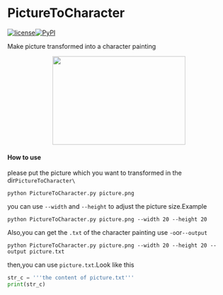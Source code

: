 # PictureToCharacter


[![license](https://img.shields.io/github/license/mashape/apistatus.svg)](https://github.com/luliyucoordinate/PictureToCharacter)[![PyPI](https://img.shields.io/pypi/pyversions/Django.svg)](https://github.com/luliyucoordinate/PictureToCharacter)

Make picture  transformed into a character painting

<center class="half">
<img src="http://wx3.sinaimg.cn/mw690/af2d2659gy1foa4e4p1uuj20mp0pagm7.jpg"  width = "300" height = "200">
</center>

#### How to use

please put the picture which you want to transformed in the dir`PictureToCharacter\`

```shell
python PictureToCharacter.py picture.png
```

you can use `--width` and `--height` to adjust the picture size.Example

```shell
python PictureToCharacter.py picture.png --width 20 --height 20
```

 Also,you can get the `.txt` of the character painting use `-o`or`--output`

```shell
python PictureToCharacter.py picture.png --width 20 --height 20 --output picture.txt
```

then,you can use `picture.txt`.Look like this

```python
str_c = '''the content of picture.txt'''
print(str_c)
```

